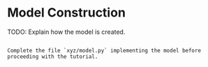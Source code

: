 # Model Construction

TODO: Explain how the model is created.

```{admonition} Exercise

Complete the file `xyz/model.py` implementing the model before proceeding with the tutorial. 
```